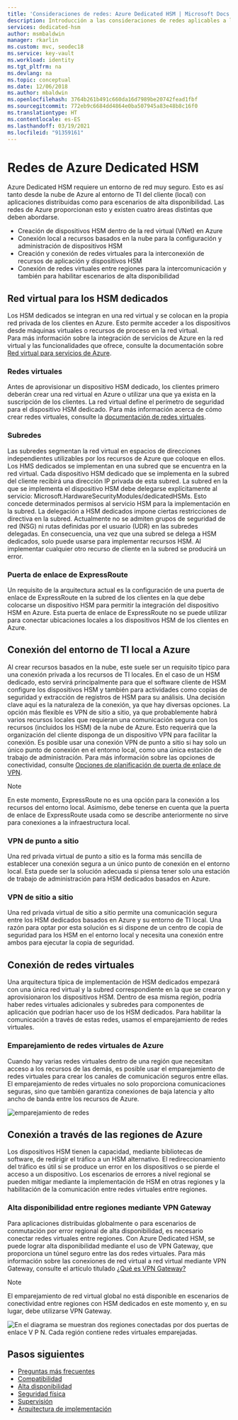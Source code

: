 ```yaml
---
title: 'Consideraciones de redes: Azure Dedicated HSM | Microsoft Docs'
description: Introducción a las consideraciones de redes aplicables a las implementaciones de Azure Dedicated HSM
services: dedicated-hsm
author: msmbaldwin
manager: rkarlin
ms.custom: mvc, seodec18
ms.service: key-vault
ms.workload: identity
ms.tgt_pltfrm: na
ms.devlang: na
ms.topic: conceptual
ms.date: 12/06/2018
ms.author: mbaldwin
ms.openlocfilehash: 3764b261b491c660da16d7989be20742fead1fbf
ms.sourcegitcommit: 772eb9c6684dd4864e0ba507945a83e48b8c16f0
ms.translationtype: HT
ms.contentlocale: es-ES
ms.lasthandoff: 03/19/2021
ms.locfileid: "91359161"
---
```

# <a name="azure-dedicated-hsm-networking"></a>Redes de Azure Dedicated HSM

Azure Dedicated HSM requiere un entorno de red muy seguro. Esto es así tanto desde la nube de Azure al entorno de TI del cliente (local) con aplicaciones distribuidas como para escenarios de alta disponibilidad. Las redes de Azure proporcionan esto y existen cuatro áreas distintas que deben abordarse.

- Creación de dispositivos HSM dentro de la red virtual (VNet) en Azure
- Conexión local a recursos basados en la nube para la configuración y administración de dispositivos HSM
- Creación y conexión de redes virtuales para la interconexión de recursos de aplicación y dispositivos HSM
- Conexión de redes virtuales entre regiones para la intercomunicación y también para habilitar escenarios de alta disponibilidad

## <a name="virtual-network-for-your-dedicated-hsms"></a>Red virtual para los HSM dedicados

Los HSM dedicados se integran en una red virtual y se colocan en la propia red privada de los clientes en Azure. Esto permite acceder a los dispositivos desde máquinas virtuales o recursos de proceso en la red virtual.  
Para más información sobre la integración de servicios de Azure en la red virtual y las funcionalidades que ofrece, consulte la documentación sobre [Red virtual para servicios de Azure](../virtual-network/virtual-network-for-azure-services.md).

### <a name="virtual-networks"></a>Redes virtuales

Antes de aprovisionar un dispositivo HSM dedicado, los clientes primero deberán crear una red virtual en Azure o utilizar una que ya exista en la suscripción de los clientes. La red virtual define el perímetro de seguridad para el dispositivo HSM dedicado. Para más información acerca de cómo crear redes virtuales, consulte la [documentación de redes virtuales](../virtual-network/virtual-networks-overview.md).

### <a name="subnets"></a>Subredes

Las subredes segmentan la red virtual en espacios de direcciones independientes utilizables por los recursos de Azure que coloque en ellos. Los HMS dedicados se implementan en una subred que se encuentra en la red virtual. Cada dispositivo HSM dedicado que se implementa en la subred del cliente recibirá una dirección IP privada de esta subred. La subred en la que se implementa el dispositivo HSM debe delegarse explícitamente al servicio: Microsoft.HardwareSecurityModules/dedicatedHSMs. Esto concede determinados permisos al servicio HSM para la implementación en la subred. La delegación a HSM dedicados impone ciertas restricciones de directiva en la subred. Actualmente no se admiten grupos de seguridad de red (NSG) ni rutas definidas por el usuario (UDR) en las subredes delegadas. En consecuencia, una vez que una subred se delega a HSM dedicados, solo puede usarse para implementar recursos HSM. Al implementar cualquier otro recurso de cliente en la subred se producirá un error.


### <a name="expressroute-gateway"></a>Puerta de enlace de ExpressRoute

Un requisito de la arquitectura actual es la configuración de una puerta de enlace de ExpressRoute en la subred de los clientes en la que debe colocarse un dispositivo HSM para permitir la integración del dispositivo HSM en Azure. Esta puerta de enlace de ExpressRoute no se puede utilizar para conectar ubicaciones locales a los dispositivos HSM de los clientes en Azure.

## <a name="connecting-your-on-premises-it-to-azure"></a>Conexión del entorno de TI local a Azure

Al crear recursos basados en la nube, este suele ser un requisito típico para una conexión privada a los recursos de TI locales. En el caso de un HSM dedicado, esto servirá principalmente para que el software cliente de HSM configure los dispositivos HSM y también para actividades como copias de seguridad y extracción de registros de HSM para su análisis. Una decisión clave aquí es la naturaleza de la conexión, ya que hay diversas opciones.  La opción más flexible es VPN de sitio a sitio, ya que probablemente habrá varios recursos locales que requieran una comunicación segura con los recursos (incluidos los HSM) de la nube de Azure. Esto requerirá que la organización del cliente disponga de un dispositivo VPN para facilitar la conexión. Es posible usar una conexión VPN de punto a sitio si hay solo un único punto de conexión en el entorno local, como una única estación de trabajo de administración.
Para más información sobre las opciones de conectividad, consulte [Opciones de planificación de puerta de enlace de VPN](../vpn-gateway/vpn-gateway-about-vpngateways.md?toc=%2fazure%2fvirtual-network%2ftoc.json#planningtable).

> [!NOTE]
> En este momento, ExpressRoute no es una opción para la conexión a los recursos del entorno local. Asimismo, debe tenerse en cuenta que la puerta de enlace de ExpressRoute usada como se describe anteriormente no sirve para conexiones a la infraestructura local.

### <a name="point-to-site-vpn"></a>VPN de punto a sitio

Una red privada virtual de punto a sitio es la forma más sencilla de establecer una conexión segura a un único punto de conexión en el entorno local. Esta puede ser la solución adecuada si piensa tener solo una estación de trabajo de administración para HSM dedicados basados en Azure.

### <a name="site-to-site-vpn"></a>VPN de sitio a sitio

Una red privada virtual de sitio a sitio permite una comunicación segura entre los HSM dedicados basados en Azure y su entorno de TI local. Una razón para optar por esta solución es si dispone de un centro de copia de seguridad para los HSM en el entorno local y necesita una conexión entre ambos para ejecutar la copia de seguridad.

## <a name="connecting-virtual-networks"></a>Conexión de redes virtuales

Una arquitectura típica de implementación de HSM dedicados empezará con una única red virtual y la subred correspondiente en la que se crearon y aprovisionaron los dispositivos HSM. Dentro de esa misma región, podría haber redes virtuales adicionales y subredes para componentes de aplicación que podrían hacer uso de los HSM dedicados. Para habilitar la comunicación a través de estas redes, usamos el emparejamiento de redes virtuales.

### <a name="virtual-network-peering"></a>Emparejamiento de redes virtuales de Azure

Cuando hay varias redes virtuales dentro de una región que necesitan acceso a los recursos de las demás, es posible usar el emparejamiento de redes virtuales para crear los canales de comunicación seguros entre ellas.  El emparejamiento de redes virtuales no solo proporciona comunicaciones seguras, sino que también garantiza conexiones de baja latencia y alto ancho de banda entre los recursos de Azure.

![emparejamiento de redes](media/networking/peering.png)

## <a name="connecting-across-azure-regions"></a>Conexión a través de las regiones de Azure

Los dispositivos HSM tienen la capacidad, mediante bibliotecas de software, de redirigir el tráfico a un HSM alternativo. El redireccionamiento del tráfico es útil si se produce un error en los dispositivos o se pierde el acceso a un dispositivo. Los escenarios de errores a nivel regional se pueden mitigar mediante la implementación de HSM en otras regiones y la habilitación de la comunicación entre redes virtuales entre regiones.

### <a name="cross-region-ha-using-vpn-gateway"></a>Alta disponibilidad entre regiones mediante VPN Gateway

Para aplicaciones distribuidas globalmente o para escenarios de conmutación por error regional de alta disponibilidad, es necesario conectar redes virtuales entre regiones. Con Azure Dedicated HSM, se puede lograr alta disponibilidad mediante el uso de VPN Gateway, que proporciona un túnel seguro entre las dos redes virtuales. Para más información sobre las conexiones de red virtual a red virtual mediante VPN Gateway, consulte el artículo titulado [¿Qué es VPN Gateway?](../vpn-gateway/design.md#V2V)

> [!NOTE]
> El emparejamiento de red virtual global no está disponible en escenarios de conectividad entre regiones con HSM dedicados en este momento y, en su lugar, debe utilizarse VPN Gateway. 

![En el diagrama se muestran dos regiones conectadas por dos puertas de enlace V P N. Cada región contiene redes virtuales emparejadas.](media/networking/global-vnet.png)

## <a name="next-steps"></a>Pasos siguientes

- [Preguntas más frecuentes](faq.md)
- [Compatibilidad](supportability.md)
- [Alta disponibilidad](high-availability.md)
- [Seguridad física](physical-security.md)
- [Supervisión](monitoring.md)
- [Arquitectura de implementación](deployment-architecture.md)